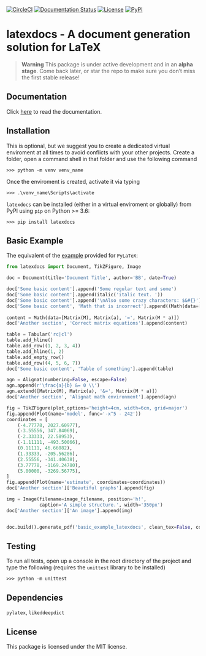 [![CircleCI](https://circleci.com/gh/dewloosh/latexdocs.svg?style=shield)](https://circleci.com/gh/dewloosh/latexdocs) 
[![Documentation Status](https://readthedocs.org/projects/latexdocs/badge/?version=latest)](https://latexdocs.readthedocs.io/en/latest/?badge=latest) 
[![License](https://img.shields.io/badge/License-MIT-yellow.svg)](https://opensource.org/licenses/MIT)
[![PyPI](https://badge.fury.io/py/latexdocs.svg)](https://pypi.org/project/latexdocs) 

# **latexdocs** - A document generation solution for LaTeX

> **Warning**
> This package is under active development and in an **alpha stage**. Come back later, or star the repo to make sure you don’t miss the first stable release!

## **Documentation**

Click [here](https://latexdocs.readthedocs.io/en/latest/) to read the documentation.

## **Installation**
This is optional, but we suggest you to create a dedicated virtual enviroment at all times to avoid conflicts with your other projects. Create a folder, open a command shell in that folder and use the following command

```console
>>> python -m venv venv_name
```

Once the enviroment is created, activate it via typing

```console
>>> .\venv_name\Scripts\activate
```

`latexdocs` can be installed (either in a virtual enviroment or globally) from PyPI using `pip` on Python >= 3.6:

```console
>>> pip install latexdocs
```

## **Basic Example**

The equivalent of the [example](https://jeltef.github.io/PyLaTeX/current/examples/full.html) provided for `PyLaTeX`:

```python
from latexdocs import Document, TikZFigure, Image

doc = Document(title='Document Title', author='BB', date=True)

doc['Some basic content'].append('Some regular text and some')
doc['Some basic content'].append(italic('italic text. '))
doc['Some basic content'].append('\nAlso some crazy characters: $&#{}')
doc['Some basic content', 'Math that is incorrect'].append((Math(data=['2*3', '=', 9])))
                                                        
content = Math(data=[Matrix(M), Matrix(a), '=', Matrix(M * a)])
doc['Another section', 'Correct matrix equations'].append(content)

table = Tabular('rc|cl')
table.add_hline()
table.add_row((1, 2, 3, 4))
table.add_hline(1, 2)
table.add_empty_row()
table.add_row((4, 5, 6, 7))
doc['Some basic content', 'Table of something'].append(table)

agn = Alignat(numbering=False, escape=False)
agn.append(r'\frac{a}{b} &= 0 \\')
agn.extend([Matrix(M), Matrix(a), '&=', Matrix(M * a)])
doc['Another section', 'Alignat math environment'].append(agn)

fig = TikZFigure(plot_options='height=4cm, width=6cm, grid=major')
fig.append(Plot(name='model', func='-x^5 - 242'))
coordinates = [
    (-4.77778, 2027.60977),
    (-3.55556, 347.84069),
    (-2.33333, 22.58953),
    (-1.11111, -493.50066),
    (0.11111, 46.66082),
    (1.33333, -205.56286),
    (2.55556, -341.40638),
    (3.77778, -1169.24780),
    (5.00000, -3269.56775),
]
fig.append(Plot(name='estimate', coordinates=coordinates))
doc['Another section']['Beautiful graphs'].append(fig)

img = Image(filename=image_filename, position='h!', 
            caption='A simple structure.', width='350px')
doc['Another section']['An image'].append(img)


doc.build().generate_pdf('basic_example_latexdocs', clean_tex=False, compiler='pdflatex')
```


## **Testing**

To run all tests, open up a console in the root directory of the project and type the following (requires the `unittest` library to be installed)

```console
>>> python -m unittest
```

## **Dependencies**

`pylatex`, `likeddeepdict`

## **License**

This package is licensed under the MIT license.